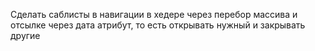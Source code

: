 Сделать саблисты в навигации в хедере через перебор массива и отсылке через дата атрибут, то есть открывать нужный и закрывать другие


